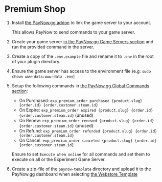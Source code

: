 # Premium Shop

1. Install [the PayNow.gg addon](https://github.com/paynow-gg/gmod-addon/tree/master) to link the game server to your account.

    This allows PayNow to send commands to your game server.

2. Create your game server [in the PayNow.gg Game Servers section](https://dashboard.paynow.gg/gameservers) and run the provided command in the server.

3. Create a copy of the `.env.example` file and rename it to `.env` in the root of your plugin directory.

4. Ensure the game server has access to the environment file (e.g: `sudo chown www-data:www-data .env`)

5. Setup the following commands in [the PayNow.gg Global Commands section](https://dashboard.paynow.gg/global-commands):
    - On Purchased: `exp_premium_order purchased {product.slug} {order.id} {order.customer.steam.id}`
    - On Expire: `exp_premium_order expired {product.slug} {order.id} {order.customer.steam.id}` (unused)
    - On Renew: `exp_premium_order renewed {product.slug} {order.id} {order.customer.steam.id}` (unused)
    - On Refund: `exp_premium_order refunded {product.slug} {order.id} {order.customer.steam.id}`
    - On Cancel: `exp_premium_order canceled {product.slug} {order.id} {order.customer.steam.id}`

    Ensure to set `Execute when online` for all commands and set them to execute on all or the Experiment Game Server.

6. Create a zip-file of the `paynow-template` directory and upload it to the PayNow.gg dashboard when selecting [the Webstore Template](https://dashboard.paynow.gg/webstore/templates)
